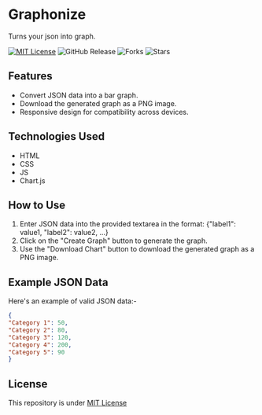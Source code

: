 # Graphonize
Turns your json into graph.

[![MIT License](https://img.shields.io/badge/License-MIT-green.svg)](https://github.com/Harshit2012/Graphonize?tab=MIT-1-ov-file#readme)
![GitHub Release](https://img.shields.io/github/v/release/harshit2012/Graphonize)
![Forks](https://img.shields.io/github/forks/harshit2012/Graphonize)
![Stars](https://img.shields.io/github/stars/harshit2012/Graphonize)

## Features
- Convert JSON data into a bar graph.
- Download the generated graph as a PNG image.
- Responsive design for compatibility across devices.

## Technologies Used
- HTML
- CSS
- JS
- Chart.js

## How to Use
1. Enter JSON data into the provided textarea in the format: {"label1": value1, "label2": value2, ...}
2. Click on the "Create Graph" button to generate the graph.
3. Use the "Download Chart" button to download the generated graph as a PNG image.

## Example JSON Data
Here's an example of valid JSON data:-
```json
{
"Category 1": 50,
"Category 2": 80,
"Category 3": 120,
"Category 4": 200,
"Category 5": 90
}
```

## License
This repository is under [MIT License](https://github.com/Harshit2012/Graphonize#MIT-1-ov-file)
